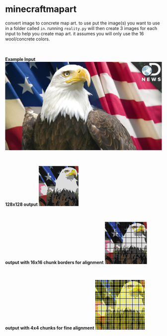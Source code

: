 # minecraftmapart
convert image to concrete map art. to use put the image(s) you want to use in a folder called `in`. running `reality.py` will then create 3 images for each input to help you create map art. it assumes you will only use the 16 wool/concrete colors.

<br /><br />**Example Input**
![input](https://github.com/icicl/minecraftmapart/raw/master/image%20resources/bird.jpeg)

<br /><br />**128x128 output**
![input](https://github.com/icicl/minecraftmapart/raw/master/image%20resources/bird._128x128.png)

<br /><br />**output with 16x16 chunk borders for alignment**
![input](https://github.com/icicl/minecraftmapart/raw/master/image%20resources/bird._128x128_chunks.png)

<br /><br />**output with 4x4 chunks for fine alignment**
![input](https://github.com/icicl/minecraftmapart/raw/master/image%20resources/bird._128x128_chunks2.png)
